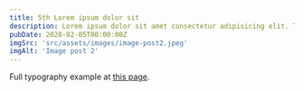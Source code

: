 ```yaml
---
title: 5th Lorem ipsum dolor sit
description: Lorem ipsum dolor sit amet consectetur adipisicing elit. Tenetur vero esse non molestias eos excepturi.
pubDate: 2020-02-05T00:00:00Z
imgSrc: 'src/assets/images/image-post2.jpeg'
imgAlt: 'Image post 2'
---
```


Full typography example at [this page](./sixth-post).
